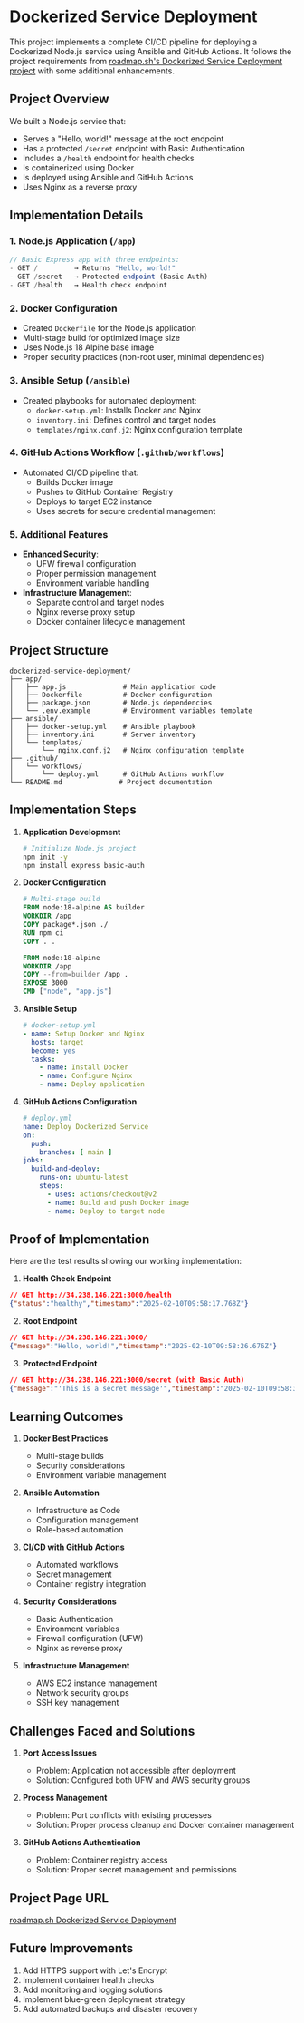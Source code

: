 # Dockerized Service Deployment

This project implements a complete CI/CD pipeline for deploying a Dockerized Node.js service using Ansible and GitHub Actions. It follows the project requirements from [roadmap.sh's Dockerized Service Deployment project](https://roadmap.sh/projects/dockerized-service-deployment) with some additional enhancements.

## Project Overview

We built a Node.js service that:
- Serves a "Hello, world!" message at the root endpoint
- Has a protected `/secret` endpoint with Basic Authentication
- Includes a `/health` endpoint for health checks
- Is containerized using Docker
- Is deployed using Ansible and GitHub Actions
- Uses Nginx as a reverse proxy

## Implementation Details

### 1. Node.js Application (`/app`)
```javascript
// Basic Express app with three endpoints:
- GET /         → Returns "Hello, world!"
- GET /secret   → Protected endpoint (Basic Auth)
- GET /health   → Health check endpoint
```

### 2. Docker Configuration
- Created `Dockerfile` for the Node.js application
- Multi-stage build for optimized image size
- Uses Node.js 18 Alpine base image
- Proper security practices (non-root user, minimal dependencies)

### 3. Ansible Setup (`/ansible`)
- Created playbooks for automated deployment:
  - `docker-setup.yml`: Installs Docker and Nginx
  - `inventory.ini`: Defines control and target nodes
  - `templates/nginx.conf.j2`: Nginx configuration template

### 4. GitHub Actions Workflow (`.github/workflows`)
- Automated CI/CD pipeline that:
  - Builds Docker image
  - Pushes to GitHub Container Registry
  - Deploys to target EC2 instance
  - Uses secrets for secure credential management

### 5. Additional Features
- **Enhanced Security**:
  - UFW firewall configuration
  - Proper permission management
  - Environment variable handling
- **Infrastructure Management**:
  - Separate control and target nodes
  - Nginx reverse proxy setup
  - Docker container lifecycle management

## Project Structure
```
dockerized-service-deployment/
├── app/
│   ├── app.js              # Main application code
│   ├── Dockerfile          # Docker configuration
│   ├── package.json        # Node.js dependencies
│   └── .env.example        # Environment variables template
├── ansible/
│   ├── docker-setup.yml    # Ansible playbook
│   ├── inventory.ini       # Server inventory
│   └── templates/
│       └── nginx.conf.j2   # Nginx configuration template
├── .github/
│   └── workflows/
│       └── deploy.yml      # GitHub Actions workflow
└── README.md              # Project documentation
```

## Implementation Steps

1. **Application Development**
   ```bash
   # Initialize Node.js project
   npm init -y
   npm install express basic-auth
   ```

2. **Docker Configuration**
   ```dockerfile
   # Multi-stage build
   FROM node:18-alpine AS builder
   WORKDIR /app
   COPY package*.json ./
   RUN npm ci
   COPY . .

   FROM node:18-alpine
   WORKDIR /app
   COPY --from=builder /app .
   EXPOSE 3000
   CMD ["node", "app.js"]
   ```

3. **Ansible Setup**
   ```yaml
   # docker-setup.yml
   - name: Setup Docker and Nginx
     hosts: target
     become: yes
     tasks:
       - name: Install Docker
       - name: Configure Nginx
       - name: Deploy application
   ```

4. **GitHub Actions Configuration**
   ```yaml
   # deploy.yml
   name: Deploy Dockerized Service
   on:
     push:
       branches: [ main ]
   jobs:
     build-and-deploy:
       runs-on: ubuntu-latest
       steps:
         - uses: actions/checkout@v2
         - name: Build and push Docker image
         - name: Deploy to target node
   ```

## Proof of Implementation

Here are the test results showing our working implementation:

1. **Health Check Endpoint**
```json
// GET http://34.238.146.221:3000/health
{"status":"healthy","timestamp":"2025-02-10T09:58:17.768Z"}
```

2. **Root Endpoint**
```json
// GET http://34.238.146.221:3000/
{"message":"Hello, world!","timestamp":"2025-02-10T09:58:26.676Z"}
```

3. **Protected Endpoint**
```json
// GET http://34.238.146.221:3000/secret (with Basic Auth)
{"message":"'This is a secret message'","timestamp":"2025-02-10T09:58:35.283Z"}
```

## Learning Outcomes

1. **Docker Best Practices**
   - Multi-stage builds
   - Security considerations
   - Environment variable management

2. **Ansible Automation**
   - Infrastructure as Code
   - Configuration management
   - Role-based automation

3. **CI/CD with GitHub Actions**
   - Automated workflows
   - Secret management
   - Container registry integration

4. **Security Considerations**
   - Basic Authentication
   - Environment variables
   - Firewall configuration (UFW)
   - Nginx as reverse proxy

5. **Infrastructure Management**
   - AWS EC2 instance management
   - Network security groups
   - SSH key management

## Challenges Faced and Solutions

1. **Port Access Issues**
   - Problem: Application not accessible after deployment
   - Solution: Configured both UFW and AWS security groups

2. **Process Management**
   - Problem: Port conflicts with existing processes
   - Solution: Proper process cleanup and Docker container management

3. **GitHub Actions Authentication**
   - Problem: Container registry access
   - Solution: Proper secret management and permissions

## Project Page URL
[roadmap.sh Dockerized Service Deployment](https://roadmap.sh/projects/dockerized-service-deployment)

## Future Improvements
1. Add HTTPS support with Let's Encrypt
2. Implement container health checks
3. Add monitoring and logging solutions
4. Implement blue-green deployment strategy
5. Add automated backups and disaster recovery